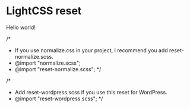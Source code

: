 # LightCSS reset

Hello world!


/*
 * If you use normalize.css in your project, I recommend you add reset-normalize.scss.
 * @import "normalize.scss";
 * @import "reset-normalize.scss"; 
 */
 
 
 /*
 * Add reset-wordpress.scss if you use this reset for WordPress.
 * @import "reset-wordpress.scss";
 */